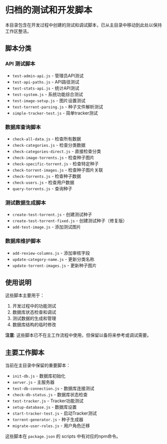 # 归档的测试和开发脚本

本目录包含在开发过程中创建的测试和调试脚本，已从主目录中移动到此处以保持工作区整洁。

## 脚本分类

### API 测试脚本
- `test-admin-api.js` - 管理员API测试
- `test-api-paths.js` - API路径测试
- `test-stats-api.js` - 统计API测试
- `test-system.js` - 系统功能综合测试
- `test-image-setup.js` - 图片设置测试
- `test-torrent-parsing.js` - 种子文件解析测试
- `simple-tracker-test.js` - 简单tracker测试

### 数据库查询脚本
- `check-all-data.js` - 检查所有数据
- `check-categories.js` - 检查分类数据
- `check-categories-direct.js` - 直接检查分类
- `check-image-torrents.js` - 检查种子图片
- `check-specific-torrent.js` - 检查特定种子
- `check-torrent-images.js` - 检查种子图片关联
- `check-torrents.js` - 检查种子数据
- `check-users.js` - 检查用户数据
- `query-torrents.js` - 查询种子

### 测试数据生成脚本
- `create-test-torrent.js` - 创建测试种子
- `create-test-torrent-fixed.js` - 创建测试种子（修复版）
- `add-test-image.js` - 添加测试图片

### 数据库维护脚本
- `add-review-columns.js` - 添加审核字段
- `update-category-name.js` - 更新分类名称
- `update-torrent-images.js` - 更新种子图片

## 使用说明

这些脚本主要用于：
1. 开发过程中的功能测试
2. 数据库状态检查和调试
3. 测试数据的生成和管理
4. 数据库结构的临时修改

**注意**: 这些脚本已不在主工作流程中使用，但保留以备将来参考或调试需要。

## 主要工作脚本

当前在主目录中保留的重要脚本：
- `init-db.js` - 数据库初始化
- `server.js` - 主服务器
- `test-db-connection.js` - 数据库连接测试
- `check-db-status.js` - 数据库状态检查
- `test-tracker.js` - Tracker功能测试
- `setup-database.js` - 数据库设置
- `start-tracker-test.js` - 启动Tracker测试
- `torrent-generator.js` - 种子生成器
- `migrate-user-roles.js` - 用户角色迁移

这些脚本在 `package.json` 的 scripts 中有对应的npm命令。
